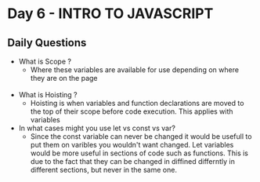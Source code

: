 # Day 6 - INTRO TO JAVASCRIPT

## Daily Questions

- What is Scope ?
    - Where these variables are available for use depending on where they are on the page
    <br>
- What is Hoisting ?
    - Hoisting is when variables and function declarations are moved to the top of their scope before code execution. This applies with variables
- In what cases might you use let vs const vs var?
    - Since the const variable can never be changed it would be usefull to put them on varibles you wouldn't want changed. Let variables would be more useful in sections of code such as functions. This is due to the fact that they can be changed in diffined differntly in different sections, but never in the same one.